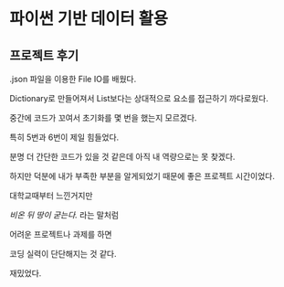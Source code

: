 # 파이썬 기반 데이터 활용

## 프로젝트 후기

.json 파일을 이용한 File IO를 배웠다.

Dictionary로 만들어져서 List보다는 상대적으로 요소를 접근하기 까다로웠다.

중간에 코드가 꼬여서 초기화를 몇 번을 했는지 모르겠다.

특히 5번과 6번이 제일 힘들었다.

분명 더 간단한 코드가 있을 것 같은데 아직 내 역량으로는 못 찾겠다.

하지만 덕분에 내가 부족한 부분을 알게되었기 때문에 좋은 프로젝트 시간이었다.

대학교때부터 느낀거지만

*비온 뒤 땅이 굳는다.* 라는 말처럼

어려운 프로젝트나 과제를 하면

코딩 실력이 단단해지는 것 같다.

재밌었다.